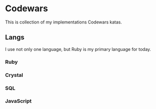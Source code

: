 # Codewars
This is collection of my implementations Codewars katas.

## Langs

I use not only one language, but Ruby is my primary language for today.

### Ruby
### Crystal
### SQL
### JavaScript
